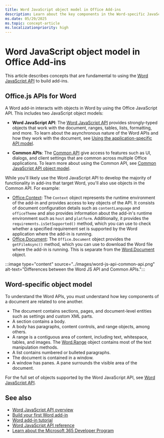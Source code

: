 ```yaml
---
title: Word JavaScript object model in Office Add-ins
description: Learn about the key components in the Word-specific JavaScript object model.
ms.date: 05/29/2025
ms.topic: concept-article
ms.localizationpriority: high
---
```


# Word JavaScript object model in Office Add-ins

This article describes concepts that are fundamental to using the [Word JavaScript API](../reference/overview/word-add-ins-reference-overview.md) to build add-ins.

## Office.js APIs for Word

A Word add-in interacts with objects in Word by using the Office JavaScript API. This includes two JavaScript object models:

* **Word JavaScript API**: The [Word JavaScript API](/javascript/api/word) provides strongly-typed objects that work with the document, ranges, tables, lists, formatting, and more. To learn about the asynchronous nature of the Word APIs and how they work with the document, see [Using the application-specific API model](../develop/application-specific-api-model.md).

* **Common APIs**: The [Common API](/javascript/api/office) give access to features such as UI, dialogs, and client settings that are common across multiple Office applications. To learn more about using the Common API, see [Common JavaScript API object model](../develop/office-javascript-api-object-model.md).

While you'll likely use the Word JavaScript API to develop the majority of functionality in add-ins that target Word, you'll also use objects in the Common API. For example:

* [Office.Context](/javascript/api/office/office.context): The `Context` object represents the runtime environment of the add-in and provides access to key objects of the API. It consists of document configuration details such as `contentLanguage` and `officeTheme` and also provides information about the add-in's runtime environment such as `host` and `platform`. Additionally, it provides the `requirements.isSetSupported()` method, which you can use to check whether a specified requirement set is supported by the Word application where the add-in is running.
* [Office.Document](/javascript/api/office/office.document): The `Office.Document` object provides the `getFileAsync()` method, which you can use to download the Word file where the add-in is running. This is separate from the [Word.Document](/javascript/api/word/word.document) object.

:::image type="content" source="../images/word-js-api-common-api.png" alt-text="Differences between the Word JS API and Common APIs.":::

## Word-specific object model

To understand the Word APIs, you must understand how key components of a document are related to one another.

* The document contains sections, pages, and document-level entities such as settings and custom XML parts.
* A section contains a body.
* A body has paragraphs, content controls, and range objects, among others.
* A range is a contiguous area of content, including text, whitespace, tables, and images. The [Word.Range](/javascript/api/word/word.range) object contains most of the text manipulation methods.
* A list contains numbered or bulleted paragraphs.
* The document is contained in a window.
* A window has panes. A pane surrounds the visible area of the document.

For the full set of objects supported by the Word JavaScript API, see [Word JavaScript API](/javascript/api/word).

## See also

* [Word JavaScript API overview](../reference/overview/word-add-ins-reference-overview.md)
* [Build your first Word add-in](../quickstarts/word-quickstart-yo.md)
* [Word add-in tutorial](../tutorials/word-tutorial.md)
* [Word JavaScript API reference](/javascript/api/word)
* [Learn about the Microsoft 365 Developer Program](https://aka.ms/m365devprogram)
